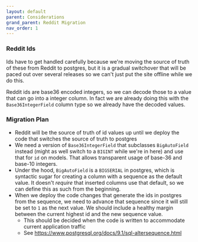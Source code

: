 ```yaml
---
layout: default
parent: Considerations
grand_parent: Reddit Migration
nav_order: 1
---
```

### Reddit Ids

Ids have to get handled carefully because we're moving the source of truth of these from Reddit to postgres, but it is a gradual switchover that will be paced out over several releases so we can't just put the site offline while we do this.

Reddit ids are base36 encoded integers, so we can decode those to a value that can go into a integer column. In fact we are already doing this with the `Base36IntegerField` column type so we already have the decoded values.

### Migration Plan

- Reddit will be the source of truth of id values up until we deploy the code that switches the source of truth to postgres
- We need a version of `Base36IntegerField` that subclasses `BigAutoField` instead (might as well switch to a `BIGINT` while we're in here) and use that for `id`
on models. That allows transparent usage of base-36 and base-10 integers.
- Under the hood, `BigAutoField` is a `BIGSERIAL` in postgres, which is syntactic sugar for creating a column with a sequence as the default value. It doesn't _require_ that inserted columns use that default, so we can define this as such from the beginning.
- When we deploy the code changes that generate the ids in postgres from the sequence, we need to advance that sequence since it will still be set to `1` as the next value. We should include a healthy margin between the current highest id and the new sequence value.
  - This should be decided when the code is written to accommodate current application traffic
  - See https://www.postgresql.org/docs/9.1/sql-altersequence.html
